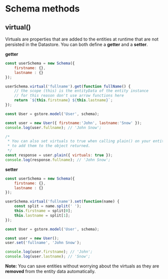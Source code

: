 # Schema methods

## virtual()

Virtuals are properties that are added to the entities at runtime that are not persisted in the Datastore. You can both define a **getter** and a **setter**.

**getter**

```js
const userSchema = new Schema({
    firstname: {},
    lastname : {}
});

userSchema.virtual('fullname').get(function fullName() {
    // the scope (this) is the entityData of the entity instance
    // for this reason don't use arrow functions here
    return `${this.firstname} ${this.lastname}`;
});

const User = gstore.model('User', schema);

const user = new User({ firstname:'John', lastname:'Snow' });
console.log(user.fullname); // 'John Snow';

/*
 * You can also set virtuals to true when calling plain() on your entity
 * to add them to the object returned.
 */
const response = user.plain({ virtuals: true });
console.log(response.fullname); // 'John Snow';
```

**setter**

```js
const userSchema = new Schema({
    firstname: {},
    lastname : {}
});

userSchema.virtual('fullname').set(function(name) {
    const split = name.split(' ');
    this.firstname = split[0];
    this.lastname = split[1];
});

const User = gstore.model('User', schema);

const user = new User();
user.set('fullname', 'John Snow');

console.log(user.firstname); // 'John';
console.log(user.lastname); // 'Snow';
```

**Note:** You can save entities without worrying about the virtuals as they are **removed** from the entity data automatically.

